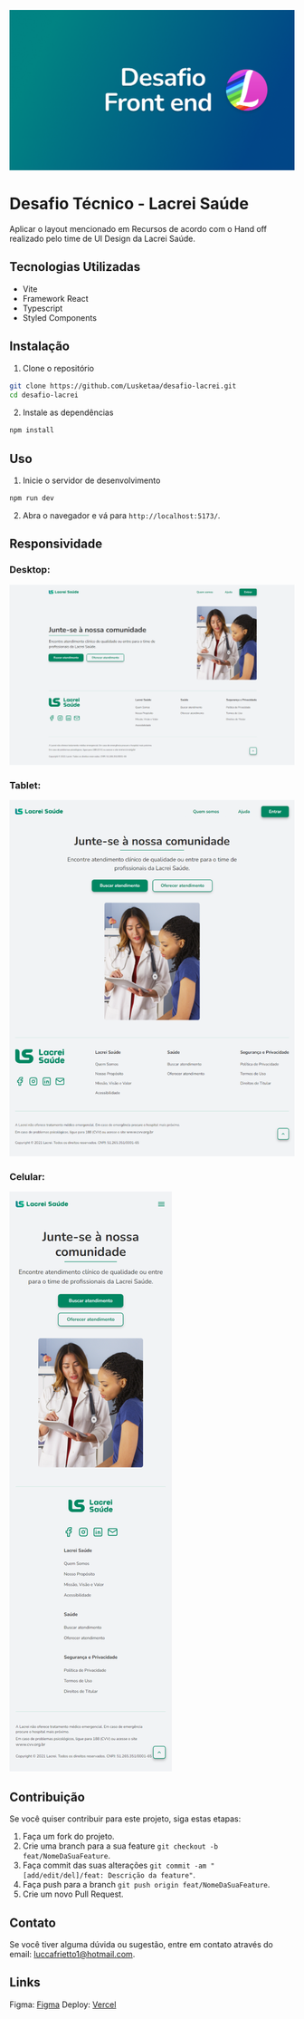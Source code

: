 ![Capa](https://github.com/Lusketaa/desafio-lacrei/blob/main/public/Capa.png)

# Desafio Técnico - Lacrei Saúde

Aplicar o layout mencionado em Recursos de acordo com o Hand off realizado pelo time de UI Design da Lacrei Saúde.


## Tecnologias Utilizadas

- Vite
- Framework React
- Typescript
- Styled Components


## Instalação

1. Clone o repositório
```bash
git clone https://github.com/Lusketaa/desafio-lacrei.git
cd desafio-lacrei
```

2. Instale as dependências
```bash
npm install
```

## Uso

1. Inicie o servidor de desenvolvimento
```bash
npm run dev
```

2. Abra o navegador e vá para `http://localhost:5173/`.

## Responsividade

### Desktop:
![Desktop](https://github.com/Lusketaa/desafio-lacrei/blob/main/public/desktop.png)

### Tablet:
![Tablet](https://github.com/Lusketaa/desafio-lacrei/blob/main/public/tablet.png)

### Celular:
![Celular](https://github.com/Lusketaa/desafio-lacrei/blob/main/public/phone.png)

## Contribuição

Se você quiser contribuir para este projeto, siga estas etapas:

1. Faça um fork do projeto.
2. Crie uma branch para a sua feature `git checkout -b feat/NomeDaSuaFeature`.
3. Faça commit das suas alterações `git commit -am "[add/edit/del]/feat: Descrição da feature"`.
4. Faça push para a branch `git push origin feat/NomeDaSuaFeature`.
5. Crie um novo Pull Request.


## Contato

Se você tiver alguma dúvida ou sugestão, entre em contato através 
do email: [luccafrietto1@hotmail.com](mailto:luccafrietto1@hotmail.com).

## Links

Figma: [Figma](https://www.figma.com/file/CItS5uEtcS33N4BNMxVdzS/Desafio?type=design&node-id=40-8&mode=design&t=sIfS8Ijp3vHboFzA-0)
Deploy: [Vercel](https://desafio-lacrei-mauve.vercel.app/)
